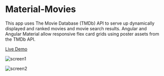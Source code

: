 # Material-Movies
This app uses The Movie Database (TMDb) API to serve up dynamically displayed and ranked movies and movie search results. Angular and Angular Material allow responsive flex card grids using poster assets from the TMDb API.

[Live Demo](http://ericettensohn.com/material-movies)



![screen1](http://i.imgur.com/rMl8vpG.png)

![screen2](http://i.imgur.com/xrdKX4F.png)
